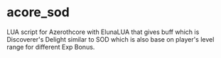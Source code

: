# acore_sod
LUA script for Azerothcore with ElunaLUA that gives buff which is Discoverer's Delight similar to SOD which is also base on player's level range for different Exp Bonus.
